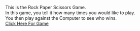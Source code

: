 This is the Rock Paper Scissors Game.<br>
In this game, you tell it how many times you would like to play.<br>
You then play against the Computer to see who wins.<br>
<a href="https://5501-adavis567-personal-spiyfinponj.ws-us104.gitpod.io/RockPaperScissors/homePage.html">Click Here For Game</a>